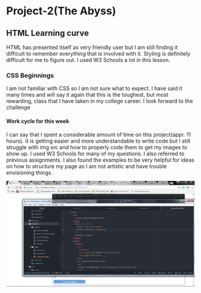 # Project-2(The Abyss)


## HTML Learning curve
HTML has presented itself as very friendly user but I am still finding it difficult
to remember everything that is involved with it.  Styling is definitely difficult for me
to figure out.  I used W3 Schools a lot in this lesson.

### CSS Beginnings
I am not familiar with CSS so I am not sure what to expect.  I have said it many times
and will say it again that this is the toughest, but most rewarding, class that I have taken
in my college career.  I look forward to the challenge

#### Work cycle for this week
I can say that I spent a considerable amount of time on this project(appr. 11 hours).  It is
getting easier and more understandable to write code but I still struggle with img src and how to
properly code them to get my images to show up.  I used W3 Schools for many of my questions.  I also
referred to previous assignments.  I also found the examples to be very helpful for ideas on how to structure
my page as I am not artistic and have trouble envisioning things.

![Image of my Workspace](./images/screenshot.jpg)
